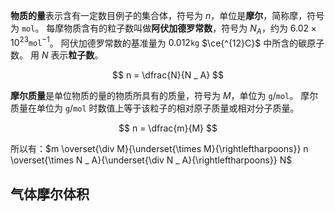 **物质的量**表示含有一定数目例子的集合体，符号为 $n$，单位是**摩尔**，简称摩，符号为 $\texttt{mol}$。
每摩物质含有的粒子数叫做**阿伏加德罗常数**，符号为 $N _ A$，约为 $6.02 \times 10 ^ {23} \texttt{mol} ^ {-1}$。
阿伏加德罗常数的基准量为 $0.012\texttt{kg}$ $\ce{^{12}C}$ 中所含的碳原子数。
用 $N$ 表示**粒子数**。

$$
n = \dfrac{N}{N _ A}
$$

**摩尔质量**是单位物质的量的物质所具有的质量，符号为 $M$，单位为 $\texttt{g}/\texttt{mol}$。
摩尔质量在单位为 $\texttt{g}/\texttt{mol}$ 时数值上等于该粒子的相对原子质量或相对分子质量。

$$
n = \dfrac{m}{M}
$$

所以有：$m \overset{\div M}{\underset{\times M}{\rightleftharpoons}} n \overset{\times N _ A}{\underset{\div N _ A}{\rightleftharpoons}} N$
## 气体摩尔体积

